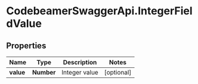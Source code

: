 # CodebeamerSwaggerApi.IntegerFieldValue

## Properties
Name | Type | Description | Notes
------------ | ------------- | ------------- | -------------
**value** | **Number** | Integer value | [optional] 
